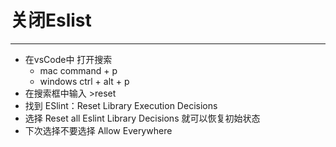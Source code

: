 # 关闭Eslist
---
- 在vsCode中 打开搜索
  - mac  command + p
  - windows   ctrl + alt + p
- 在搜索框中输入 >reset
- 找到 ESlint：Reset Library Execution Decisions
- 选择 Reset all Eslint Library Decisions 就可以恢复初始状态
- 下次选择不要选择 Allow Everywhere 

